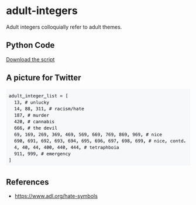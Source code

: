 # adult-integers

Adult integers colloquially refer to adult themes.

## Python Code

[Download the script](adult-integers.py)

## A picture for Twitter

![Adult Integers](pic-for-twitter.png)

## References

- https://www.adl.org/hate-symbols
